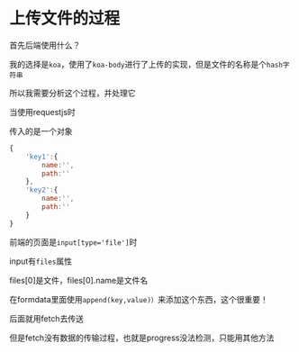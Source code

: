 # 上传文件的过程

首先后端使用什么？

我的选择是`koa`，使用了`koa-body`进行了上传的实现，但是文件的名称是个`hash字符串`

所以我需要分析这个过程，并处理它

当使用requestjs时

传入的是一个对象

```javascript
{
    'key1':{
        name:'',
        path:''
    },
    'key2':{
        name:'',
        path:''
    }
}
```



前端的页面是`input[type='file']`时

input有`files`属性

files[0]是文件，files[0].name是文件名

在formdata里面使用`append(key,value)）`来添加这个东西，这个很重要！

后面就用fetch去传送

但是fetch没有数据的传输过程，也就是progress没法检测，只能用其他方法

